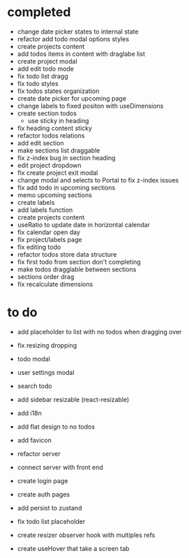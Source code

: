 # completed

- change date picker states to internal state
- refactor add todo modal options styles
- create projects content
- add todos items in content with draglabe list
- create project modal
- add edit todo mode
- fix todo list dragg
- fix todo styles
- fix todos states organization
- create date picker for upcoming page
- change labels to fixed positon with useDimensions
- create section todos
  - use sticky in heading
- fix heading content sticky
- refactor todos relations
- add edit section
- make sections list draggable
- fix z-index bug in section heading
- edit project dropdown
- fix create project exit modal
- change modal and selects to Portal to fix z-index issues
- fix add todo in upcoming sections
- memo upcoming sections
- create labels
- add labels function
- create projects content
- useRatio to update date in horizontal calendar
- fix calendar open day
- fix project/labels page
- fix editing todo
- refactor todos store data structure
- fix first todo from section don't completing
- make todos dragglable between sections
- sections order drag
- fix recalculate dimensions

# to do

- add placeholder to list with no todos when dragging over
- fix resizing dropping
- todo modal
- user settings modal
- search todo
- add sidebar resizable (react-resizable)
- add i18n
- add flat design to no todos
- add favicon

- refactor server
- connect server with front end
- create login page
- create auth pages

- add persist to zustand
- fix todo list placeholder

- create resizer observer hook with multiples refs
- create useHover that take a screen tab

